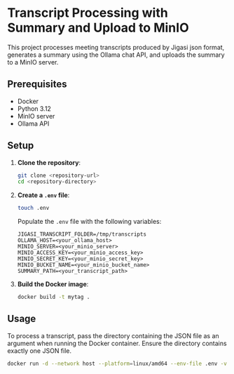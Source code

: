 # Transcript Processing with Summary and Upload to MinIO

This project processes meeting transcripts produced by Jigasi json format, generates a summary using the Ollama chat API, and uploads the summary to a MinIO server.

## Prerequisites

- Docker
- Python 3.12
- MinIO server
- Ollama API

## Setup

1. **Clone the repository**:
    ```sh
    git clone <repository-url>
    cd <repository-directory>
    ```

2. **Create a `.env` file**:
    ```sh
    touch .env
    ```

    Populate the `.env` file with the following variables:
    ```
    JIGASI_TRANSCRIPT_FOLDER=/tmp/transcripts
    OLLAMA_HOST=<your_ollama_host>
    MINIO_SERVER=<your_minio_server>
    MINIO_ACCESS_KEY=<your_minio_access_key>
    MINIO_SECRET_KEY=<your_minio_secret_key>
    MINIO_BUCKET_NAME=<your_minio_bucket_name>
    SUMMARY_PATH=<your_transcript_path>
    ```

3. **Build the Docker image**:
    ```sh
    docker build -t mytag .
    ```

## Usage

To process a transcript, pass the directory containing the JSON file as an argument when running the Docker container. Ensure the directory contains exactly one JSON file.

```sh
docker run -d --network host --platform=linux/amd64 --env-file .env -v /tmp/transcripts:/tmp/transcripts mytag
```


